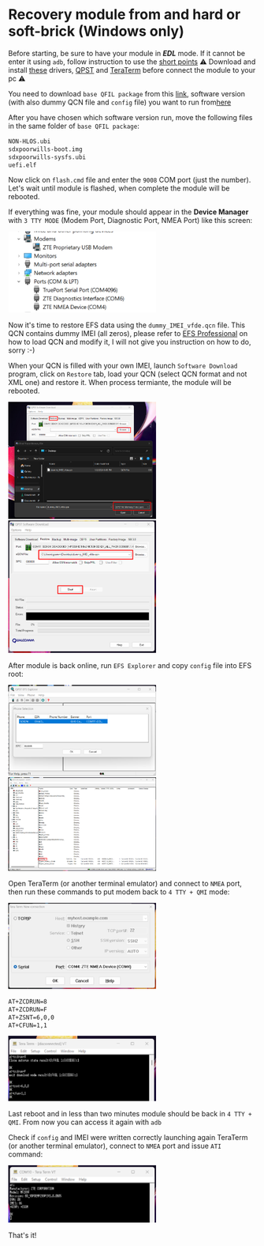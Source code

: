 # Recovery module from and hard or soft-brick (Windows only)

Before starting, be sure to have your module in ***EDL*** mode. If it cannot be enter it using `adb`, follow instruction to use the [short points](https://github.com/stich86/ZTE-MF289F-Recovery/blob/main/enter_edl_brick.md)
⚠️ Download and install [these](https://mega.nz/folder/C1w1WLTa#46TCvg4-rq123fTFxEEbdg) drivers, [QPST](https://qpsttool.com/qpst-tool-v2-7-496) and [TeraTerm](https://github.com/TeraTermProject/teraterm/releases/tag/v5.1) before connect the module to your pc ⚠️ 

You need to download `base QFIL package` from this [link](https://mega.nz/folder/q5xl0RCJ#DX-kzPZ3SzQBxm-Q5D1e9w), software version (with also dummy QCN file and `config` file) you want to run from[here](https://mega.nz/folder/KlhwlR5C#K0q2i7tdBYPFvdSESDUrPQ) 

After you have chosen which software version run, move the following files in the same folder of `base QFIL package`:

```
NON-HLOS.ubi
sdxpoorwills-boot.img  
sdxpoorwills-sysfs.ubi 
uefi.elf
```

Now click on `flash.cmd` file and enter the `9008` COM port (just the number). Let's wait until module is flashed, when complete the module will be rebooted.

If everything was fine, your module should appear in the **Device Manager** with `3 TTY MODE` (Modem Port, Diagnostic Port, NMEA Port) like this screen:

<img src="asset/modem_after_first_restore.png" alt="COM state after first restore" width="300" height="auto">

Now it's time to restore EFS data using the `dummy_IMEI_vfde.qcn` file. This QCN contains dummy IMEI (all zeros), please refer to [EFS Professional](https://xdaforums.com/t/tool-updated-29-12-14-efs-professional-v2-1-80b-also-for-non-samsung-devices.1308546/) on how to load QCN and modify it, I will not give you instruction on how to do, sorry :-)

When your QCN is filled with your own IMEI, launch `Software Download` program, click on `Restore` tab, load your QCN (select QCN format and not XML one) and restore it. When process termiante, the module will be rebooted.

<img src="asset/restore_qcn_1.png" alt="Select Tab Restore and QCN" width="300" height="auto">

<img src="asset/restore_qcn_2.png" alt="Restore it" width="300" height="auto">

After module is back online, run `EFS Explorer` and copy `config` file into EFS root:

<img src="asset/efs_explorer_connect.png" alt="Back to 4.." width="300" height="auto">

<img src="asset/efs_explorer_restore_config.png" alt="Back to 4.." width="300" height="auto">

Open TeraTerm (or another terminal emulator) and connect to `NMEA` port, then run these commands to put modem back to `4 TTY + QMI` mode:

<img src="asset/teraterm_at_configuration.png" alt="Back to 4.." width="300" height="auto">

```
AT+ZCDRUN=8
AT+ZCDRUN=F
AT+ZSNT=6,0,0
AT+CFUN=1,1
```

<img src="asset/teraterm_at_commands.png" alt="Back to 4.." width="300" height="auto">

Last reboot and in less than two minutes module should be back in `4 TTY + QMI`. From now you can access it again with `adb`

Check if `config` and IMEI were written correctly launching again TeraTerm (or another terminal emulator), connect to `NMEA` port and issue `ATI` command:

<img src="asset/teraterm_ati.png" alt="Restored :-)" width="300" height="auto">

That's it!